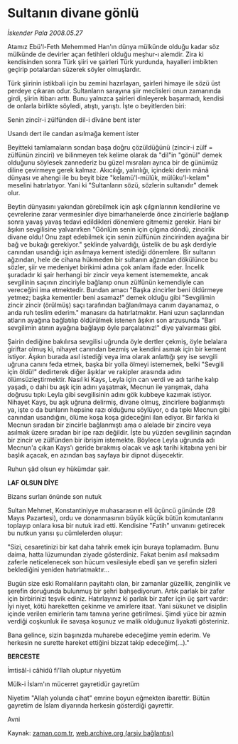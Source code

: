 # Sultanın divane gönlü

*İskender Pala 2008.05.27*

<tr><td class="metin" colspan="2" style="padding-top: 20px; padding-left: 5px; padding-right: 10px;">Atamız Ebü'l-Feth Mehemmed Han'ın dünya mülkünde olduğu kadar söz mülkünde de devirler açan fetihleri olduğu meşhur-ı alemdir. Zira ki kendisinden sonra Türk şiiri ve şairleri Türk yurdunda, hayalleri imbikten geçirip potalardan süzerek söyler olmuşlardır.</td></tr><tr><td class="metin" colspan="2" style="padding-top: 20px; padding-left: 5px; padding-right: 10px;"><p>Türk şiirinin istikbali için bu zemini hazırlayan, şairleri himaye ile sözü üst perdeye çıkaran odur. Sultanların sarayına şiir meclisleri onun zamanında girdi, şiirin itibarı arttı. Bunu yalnızca şairleri dinleyerek başarmadı, kendisi de onlarla birlikte söyledi, atıştı, yarıştı. İşte o beyitlerden biri:
<p>Senin zincîr-i zülfünden dil-i dîvâne bent ister
<p>Usandı dert ile candan asılmağa kement ister
<p>Beyitteki tamlamaların sondan başa doğru çözüldüğünü (zincir-i zülf = zülfünün zinciri) ve bilinmeyen tek kelime olarak da "dil"in "gönül" demek olduğunu söylesek zannederiz bu güzel mısraları ayrıca bir de günümüz diline çevirmeye gerek kalmaz. Akıcılığı, yalınlığı, içindeki derin mânâ dünyası ve ahengi ile bu beyit bize "kelamü'l-mülûk, mülûku'l-kelam" meselini hatırlatıyor. Yani ki "Sultanların sözü, sözlerin sultanıdır" demek olur. 
<p>Beytin dünyasını yakından görebilmek için aşk çılgınlarının kendilerine ve çevrelerine zarar vermesinler diye bimarhanelerde önce zincirlerle bağlanıp sonra yavaş yavaş tedavi edildikleri dönemlere gitmemiz gerekir. Hani bir âşıkın sevgilisine yalvarırken "Gönlüm senin için çılgına döndü, zincirlik divane oldu! Onu zapt edebilmek için senin zülfünün zincirinden ayağına bir bağ ve bukağı gerekiyor." şeklinde yalvardığı, üstelik de bu aşk derdiyle canından usandığı için asılmaya kement istediği dönemlere. Bir sultanın ağzından, hele de cihana hükmeden bir sultanın ağzından dökülünce bu sözler, şiir ve medeniyet birikimi adına çok anlam ifade eder. İncelik şuradadır ki şair herhangi bir zincir veya kement istememekte, ancak sevgilinin saçının zinciriyle bağlanıp onun zülfünün kemendiyle can vereceğini ima etmektedir. Bundan amacı "Başka zincirler beni öldürmeye yetmez; başka kementler beni asamaz!" demek olduğu gibi "Sevgilimin zincir zincir (örülmüş) saçı tarafından bağlanılmaya canım dayanamaz, o anda ruh teslim ederim." manasını da hatırlatmaktır. Hani uzun saçlarından atların ayağına bağlatılıp öldürülmek istenen âşıkın son arzusunda "Bari sevgilimin atının ayağına bağlayıp öyle parçalatınız!" diye yalvarması gibi. 
<p> Şairin dediğine bakılırsa sevgilisi uğrunda öyle dertler çekmiş, öyle belalara giriftar olmuş ki, nihayet canından bezmiş ve kendini asmak için bir kement istiyor. Âşıkın burada asıl istediği veya ima olarak anlattığı şey ise sevgili uğruna canını feda etmek, başka bir yolla ölmeyi istememek, belki "Sevgili için öldü!" dedirterek diğer âşıklar ve rakipler arasında adını ölümsüzleştirmektir. Nasıl ki Kays, Leyla için can verdi ve adı tarihe kalıp yaşadı, o dahi bu aşk için adını yaşatmak, Mecnun ile yarışmak, daha doğrusu tıpkı Leyla gibi sevgilisinin adını gök kubbeye kazımak istiyor. Nihayet Kays, bu aşk uğruna delirmiş, divane olmuş, zincirlere bağlanmıştı ya, işte o da bunların hepsine razı olduğunu söylüyor, o da tıpkı Mecnun gibi canından usandığını, ölüme koşa koşa gideceğini ilan ediyor. Bir farkla ki Mecnun sıradan bir zincirle bağlanmıştı ama o alelade bir zincire veya asılmak üzere sıradan bir ipe razı değildir. İşte bu yüzden sevgilinin saçından bir zincir ve zülfünden bir ibrişim istemekte. Böylece Leyla uğrunda adı Mecnun'a çıkan Kays'ı geride bırakmış olacak ve aşk tarihi kitabına yeni bir başlık açacak, en azından baş sayfaya bir dipnot düşecektir.
<p>Ruhun şâd olsun ey hükümdar şair.
<p><b>LAF OLSUN DİYE</b>
<p>Bizans surları önünde son nutuk
<p>Sultan Mehmet, Konstantiniyye muhasarasının elli üçüncü gününde (28 Mayıs Pazartesi), ordu ve donanmasının büyük küçük bütün komutanlarını toplayıp onlara kısa bir nutuk irad etti. Kendisine "Fatih" unvanını getirecek bu nutkun yarısı şu cümlelerden oluşur: 
<p>"Sizi, cesaretinizi bir kat daha tahrik emek için buraya toplamadım. Bunu daima, hatta lüzumundan ziyade gösterdiniz. Fakat benim asıl maksadım zaferle neticelenecek son hücum vesilesiyle ebedî şan ve şerefin sizleri beklediğini yeniden hatırlatmaktır...
<p>Bugün size eski Romalıların payitahtı olan, bir zamanlar güzellik, zenginlik ve şerefin doruğunda bulunmuş bir şehri bahşediyorum. Artık parlak bir zafer için birbirinizi teşvik ediniz. Hatırlayınız ki parlak bir zafer için üç şart vardır: İyi niyet, kötü hareketten çekinme ve amirlere itaat. Yani sükunet ve disiplin içinde verilen emirlerin tamı tamına yerine getirilmesi. Şimdi yüce bir azmin verdiği coşkunluk ile savaşa koşunuz ve malik olduğunuz liyakati gösteriniz.
<p>Bana gelince, sizin başınızda muharebe edeceğime yemin ederim. Ve herkesin ne surette hareket ettiğini bizzat takip edeceğim(...)."
<p><b>BERCESTE</b>
<p>İmtisâl-i câhidû fi'llah oluptur niyyetüm
<p>Mülk-i İslam'ın mücerret gayretidür gayretüm
<p>Niyetim "Allah yolunda cihat" emrine boyun eğmekten ibarettir. Bütün gayretim de İslam diyarında herkesin gösterdiği gayrettir.
<p>Avni<br/></p></p></p></p></p></p></p></p></p></p></p></p></p></p></p></p></p></p></td></tr>

Kaynak: [zaman.com.tr](http://zaman.com.tr/yazar.do?yazino=694462), [web.archive.org (arşiv bağlantısı)](http://web.archive.org/web/20080828121255/http://www.zaman.com.tr:80/yazar.do?yazino=694462)
